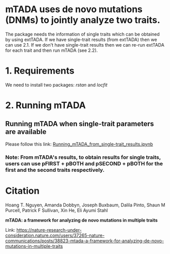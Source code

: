 
# mTADA uses de novo mutations (DNMs) to jointly analyze two traits. 


The package needs the information of single traits which can be obtained by using extTADA. If we have single-trait results (from extTADA) then we can use 2.1. If we don't have single-trait results then we can re-run extTADA for each trait and then run mTADA (see 2.2).

# 1. Requirements

We need to install two packages: *rstan* and *locfit*

# 2. Running mTADA

## Running mTADA when single-trait parameters are available

Please follow this link: [Running_mTADA_from_single-trait_results.ipynb](Running_mTADA_from_single-trait_results.ipynb)

### Note: From mTADA's results, to obtain results for single traits, users can use pFIRST + pBOTH and pSECOND + pBOTH for the first and the second traits respectively.

# Citation

Hoang T. Nguyen, Amanda Dobbyn, Joseph Buxbaum, Dalila Pinto, Shaun M Purcell, Patrick F Sullivan, Xin He,  Eli Ayumi Stahl

**mTADA: a framework for analyzing de novo mutations in multiple traits**

Link: https://nature-research-under-consideration.nature.com/users/37265-nature-communications/posts/38823-mtada-a-framework-for-analyzing-de-novo-mutations-in-multiple-traits

